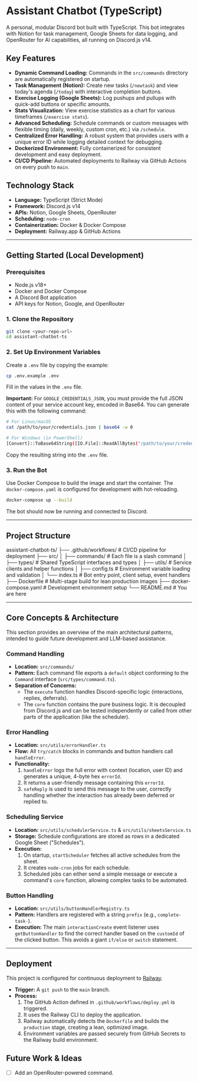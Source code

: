 # Assistant Chatbot (TypeScript)

A personal, modular Discord bot built with TypeScript. This bot integrates with Notion for task management, Google Sheets for data logging, and OpenRouter for AI capabilities, all running on Discord.js v14.

## Key Features

-   **Dynamic Command Loading:** Commands in the `src/commands` directory are automatically registered on startup.
-   **Task Management (Notion):** Create new tasks (`/newtask`) and view today's agenda (`/today`) with interactive completion buttons.
-   **Exercise Logging (Google Sheets):** Log pushups and pullups with quick-add buttons or specific amounts.
-   **Stats Visualization:** View exercise statistics as a chart for various timeframes (`/exercise stats`).
-   **Advanced Scheduling:** Schedule commands or custom messages with flexible timing (daily, weekly, custom cron, etc.) via `/schedule`.
-   **Centralized Error Handling:** A robust system that provides users with a unique error ID while logging detailed context for debugging.
-   **Dockerized Environment:** Fully containerized for consistent development and easy deployment.
-   **CI/CD Pipeline:** Automated deployments to Railway via GitHub Actions on every push to `main`.

## Technology Stack

-   **Language:** TypeScript (Strict Mode)
-   **Framework:** Discord.js v14
-   **APIs:** Notion, Google Sheets, OpenRouter
-   **Scheduling:** `node-cron`
-   **Containerization:** Docker & Docker Compose
-   **Deployment:** Railway.app & GitHub Actions

---

## Getting Started (Local Development)

### Prerequisites

-   Node.js v18+
-   Docker and Docker Compose
-   A Discord Bot application
-   API keys for Notion, Google, and OpenRouter

### 1. Clone the Repository

```bash
git clone <your-repo-url>
cd assistant-chatbot-ts
```

### 2. Set Up Environment Variables

Create a `.env` file by copying the example:

```bash
cp .env.example .env
```

Fill in the values in the `.env` file.

**Important:** For `GOOGLE_CREDENTIALS_JSON`, you must provide the full JSON content of your service account key, encoded in Base64. You can generate this with the following command:

```bash
# For Linux/macOS
cat /path/to/your/credentials.json | base64 -w 0

# For Windows (in PowerShell)
[Convert]::ToBase64String([IO.File]::ReadAllBytes("/path/to/your/credentials.json"))
```

Copy the resulting string into the `.env` file.

### 3. Run the Bot

Use Docker Compose to build the image and start the container. The `docker-compose.yaml` is configured for development with hot-reloading.

```bash
docker-compose up --build
```

The bot should now be running and connected to Discord.

---

## Project Structure

assistant-chatbot-ts/
├── .github/workflows/  # CI/CD pipeline for deployment
├── src/
│   ├── commands/       # Each file is a slash command
│   ├── types/          # Shared TypeScript interfaces and types
│   ├── utils/          # Service clients and helper functions
│   ├── config.ts       # Environment variable loading and validation
│   └── index.ts        # Bot entry point, client setup, event handlers
├── Dockerfile          # Multi-stage build for lean production images
├── docker-compose.yaml # Development environment setup
└── README.md           # You are here

---

## Core Concepts & Architecture

This section provides an overview of the main architectural patterns, intended to guide future development and LLM-based assistance.

### Command Handling

-   **Location:** `src/commands/`
-   **Pattern:** Each command file exports a `default` object conforming to the `Command` interface (`src/types/command.ts`).
-   **Separation of Concerns:**
    -   The `execute` function handles Discord-specific logic (interactions, replies, deferrals).
    -   The `core` function contains the pure business logic. It is decoupled from Discord.js and can be tested independently or called from other parts of the application (like the scheduler).

### Error Handling

-   **Location:** `src/utils/errorHandler.ts`
-   **Flow:** All `try/catch` blocks in commands and button handlers call `handleError`.
-   **Functionality:**
    1.  `handleError` logs the full error with context (location, user ID) and generates a unique, 4-byte hex `errorId`.
    2.  It returns a user-friendly message containing this `errorId`.
    3.  `safeReply` is used to send this message to the user, correctly handling whether the interaction has already been deferred or replied to.

### Scheduling Service

-   **Location:** `src/utils/schedulerService.ts` & `src/utils/sheetsService.ts`
-   **Storage:** Schedule configurations are stored as rows in a dedicated Google Sheet ("Schedules").
-   **Execution:**
    1.  On startup, `startScheduler` fetches all active schedules from the sheet.
    2.  It creates `node-cron` jobs for each schedule.
    3.  Scheduled jobs can either send a simple message or execute a command's `core` function, allowing complex tasks to be automated.

### Button Handling

-   **Location:** `src/utils/buttonHandlerRegistry.ts`
-   **Pattern:** Handlers are registered with a string `prefix` (e.g., `complete-task-`).
-   **Execution:** The main `interactionCreate` event listener uses `getButtonHandler` to find the correct handler based on the `customId` of the clicked button. This avoids a giant `if/else` or `switch` statement.

---

## Deployment

This project is configured for continuous deployment to [Railway](https://railway.app/).

-   **Trigger:** A `git push` to the `main` branch.
-   **Process:**
    1.  The GitHub Action defined in `.github/workflows/deploy.yml` is triggered.
    2.  It uses the Railway CLI to deploy the application.
    3.  Railway automatically detects the `Dockerfile` and builds the `production` stage, creating a lean, optimized image.
    4.  Environment variables are passed securely from GitHub Secrets to the Railway build environment.

## Future Work & Ideas

-   [ ] Add an OpenRouter-powered command.